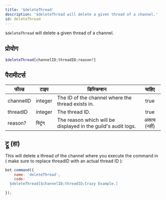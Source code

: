 ```yaml
---
title: '$deleteThread'
description: '$deleteThread will delete a given thread of a channel.'
id: deleteThread
---
```


`$deleteThread` will delete a given thread of a channel.

## प्रोयोग

```php
$deleteThread[channelID;threadID;reason?]
```

## पैरामीटर्स

| फील्ड     | टाइप     | डिस्क्रिप्शन                                                  |    चाहिए     |
| --------- | -------- | ------------------------------------------------------------- |:------------:|
| channelID | integer  | The ID of the channel where the thread exists in.             |     true     |
| threadID  | integer  | The thread ID.                                                |     true     |
| reason?   | स्ट्रिंग | The reason which will be displayed in the guild's audit logs. | असत्य (नहीं) |

## ट्रू (हा)

This will delete a thread of the channel where you execute the command in ( make sure to replace threadID with an actual thread ID ):

```javascript
bot.command({
    name: 'deleteThread',
    code: `
  $deleteThread[$channelID;threadID;Crazy Example.]
  `
});
```